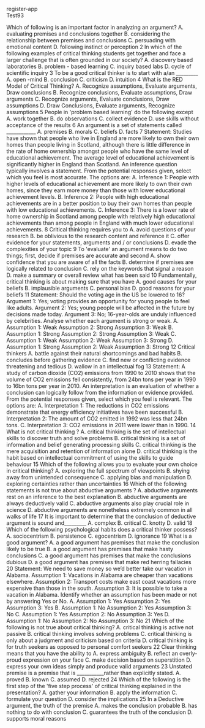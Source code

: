 register-app
<br>
Test93

Which of following is an important factor in analyzing an argument?
A. evaluating premises and conclusions together
B. considering the relationship between premises and conclusions
C. persuading with emotional content
D. following instinct or perception
2
In which of the following examples of critical thinking students get together and face a larger challenge that is often grounded in our society?
A. discovery based laboratories
B. problem - based learning
C. inquiry based labs
D. cycle of scientific inquiry
3
To be a good critical thinker is to start with a/an _________
A. open -mind
B. conclusion
C. criticism
D. intuition
4
What is the RED Model of Critical Thinking?
A. Recognize assumptions, Evaluate arguments, Draw conclusions
B. Recognize conclusions, Evaluate assumptions, Draw arguments
C. Recognize arguments, Evaluate conclusions, Draw assumptions
D. Draw Conclusions, Evaluate arguments, Recognize assumptions
5
People in 'problem based learning' do the following except
A. work together
B. do observations
C. collect evidence
D. use skills without acceptance of the results
6
An argument is a set of statements called ____________
A. premises
B. morals
C. beliefs
D. facts
7
Statement: Studies have shown that people who live in England are more likely to own their own homes than people living in Scotland, although there is little difference in the rate of home ownership amongst people who have the same level of educational achievement. The average level of educational achievement is significantly higher in England than Scotland.
An inference question typically involves a statement. From the potential responses given, select which you feel is most accurate.
The options are:
A. Inference 1: People with higher levels of educational achievement are more likely to own their own homes, since they earn more money than those with lower educational achievement levels.
B. Inference 2: People with high educational achievements are in a better position to buy their own homes than people with low educational achievements.
C. Inference 3: There is a lower rate of home ownership in Scotland among people with relatively high educational achievements than among people in England with much lower educational achievements.
8
Critical thinking requires you to
A. avoid questions of your research
B. be oblivious to the research content and reference it
C. offer evidence for your statements, arguments and / or conclusions
D. evade the complexities of your topic
9
To 'evaluate' an argument means to do two things; first, decide if premises are accurate and second
A. show confidence that you are aware of all the facts
B. determine if premises are logically related to conclusion
C. rely on the keywords that signal a reason
D. make a summary or overall review what has been said
10
Fundamentally, critical thinking is about making sure that you have
A. good causes for your beliefs
B. implausible arguments
C. personal bias
D. good reasons for your beliefs
11
Statement: Should the voting age in the US be lowered to 16?
Argument 1: Yes; voting provides an opportunity for young people to feel like adults.
Argument 2: Yes; young people will be affected in the future by decisions made today.
Argument 3: No; 16-year-olds are unduly influenced by celebrities.
Analyse whether each argument is strong or weak.
A. Assumption 1: Weak
Assumption 2: Strong
Assumption 3: Weak
B. Assumption 1: Strong
Assumption 2: Strong
Assumption 3: Weak
C. Assumption 1: Weak
Assumption 2: Weak
Assumption 3: Strong
D. Assumption 1: Strong
Assumption 2: Weak
Assumption 3: Strong
12
Critical thinkers
A. battle against their natural shortcomings and bad habits
B. concludes before gathering evidence
C. find new or conflicting evidence threatening and tedious
D. wallow in an intellectual fog
13
Statement: A study of carbon dioxide (CO2) emissions from 1990 to 2010 shows that the volume of CO2 emissions fell consistently, from 24bn tons per year in 1990 to 16bn tons per year in 2010.
An interpretation is an evaluation of whether a conclusion can logically follow from the information or evidence provided. From the potential responses given, select which you feel is relevant. The options are:
A. Interpretation 1: The reductions in CO2 emissions demonstrate that energy efficiency initiatives have been successful
B. Interpretation 2: The amount of CO2 emitted in 1992 was less that 24bn tons.
C. Interpretation 3: CO2 emissions in 2011 were lower than in 1990.
14
What is not critical thinking ?
A. critical thinking is the set of intellectual skills to discover truth and solve problems
B. critical thinking is a set of information and belief generating processing skills
C. critical thinking is the mere acquisition and retention of information alone
D. critical thinking is the habit based on intellectual commitment of using the skills to guide behaviour
15
Which of the following allows you to evaluate your own choice in critical thinking?
A. exploring the full spectrum of viewpoints
B. shying away from unintended consequence
C. applying bias and manipulation
D. exploring certainties rather than uncertainties
16
Which of the following statements is not true about abductive arguments ?
A. abductive arguments rest on an inference to the best explanation
B. abductive arguments are always deductively valid
C. abductive arguments also play crucial role in science
D. abductive arguments are nonetheless extremely common in all walks of life
17
It is important to determine that the conclusion of deductive argument is sound and_________
A. complex
B. critical
C. knotty
D. valid
18
Which of the following psychological habits does a critical thinker possess?
A. sociocentrism
B. persistence
C. egocentrism
D. ignorance
19
What is a good argument?
A. a good argument has premises that make the conclusion likely to be true
B. a good argument has premises that make hasty conclusions
C. a good argument has premises that make the conclusions dubious
D. a good argument has premises that make red herring fallacies
20
Statement: We need to save money so we’d better take our vacation in Alabama.
Assumption 1: Vacations in Alabama are cheaper than vacations elsewhere.
Assumption 2: Transport costs make east coast vacations more expensive than those in the south.
Assumption 3: It is possible to take a vacation in Alabama.
Identify whether an assumption has been made or not by answering Yes or No.
A. Assumption 1: Yes
Assumption 2: Yes
Assumption 3: Yes
B. Assumption 1: No
Assumption 2: Yes
Assumption 3: No
C. Assumption 1: Yes
Assumption 2: No
Assumption 3: Yes
D. Assumption 1: No
Assumption 2: No
Assumption 3: No
21
Which of the following is not true about critical thinking?
A. critical thinking is active not passive
B. critical thinking involves solving problems
C. critical thinking is only about a judgment and criticism based on criteria
D. critical thinking is for truth seekers as opposed to personal comfort seekers
22
Clear thinking means that you have the ability to
A. express ambiguity
B. reflect an overly-proud expression on your face
C. make decision based on superstition
D. express your own ideas simply and produce valid arguments
23
Unstated premise is a premise that is ___________rather than explicitly stated.
A. proved
B. known
C. assumed
D. rejected
24
Which of the following is the first step of the 'five step process' of critical thinking explained in the presentation?
A. gather your information
B. apply the information
C. formulate your question
D. consider the implications
25
In a Deductive argument, the truth of the premise
A. makes the conclusion probable
B. has nothing to do with conclusion
C. guarantees the truth of the conclusion
D. supports moral reasons
